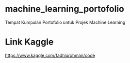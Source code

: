 # machine_learning_portofolio
Tempat Kumpulan Portofolio untuk Projek Machine Learning

# Link Kaggle
https://www.kaggle.com/fadhlurohman/code
